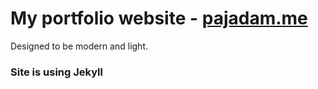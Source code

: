 # My portfolio website - [pajadam.me](https://pajadam.me)

Designed to be modern and light.

### Site is using Jekyll